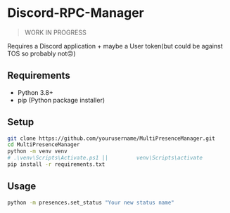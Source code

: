 # Discord-RPC-Manager

> WORK IN PROGRESS


Requires a Discord application + maybe a User token(but could be against TOS so probably not🙃)

## Requirements

- Python 3.8+
- pip (Python package installer)

## Setup

 ```sh
 git clone https://github.com/yourusername/MultiPresenceManager.git
 cd MultiPresenceManager
 python -m venv venv
 # .\venv\Scripts\Activate.ps1 ||         venv\Scripts\activate
 pip install -r requirements.txt
 ```

## Usage

```sh
python -m presences.set_status "Your new status name"
```

